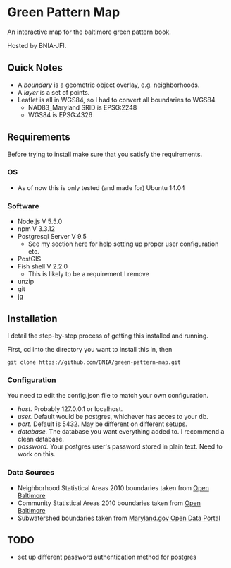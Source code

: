 # Green Pattern Map

An interactive map for the baltimore green pattern book.

Hosted by BNIA-JFI.

## Quick Notes

- A *boundary* is a geometric object overlay, e.g. neighborhoods.
- A *layer* is a set of points.
- Leaflet is all in WGS84, so I had to convert all boundaries
 to WGS84
  - NAD83_Maryland SRID is EPSG:2248
  - WGS84 is EPSG:4326

## Requirements

Before trying to install make sure that you satisfy the requirements.

### OS

- As of now this is only tested (and made for) Ubuntu 14.04

### Software

- Node.js V 5.5.0
- npm V 3.3.12
- Postgresql Server V 9.5
  - See my section
 [here](https://github.com/apathinwalking/linode-config#postgresql)
 for help setting up proper user configuration etc.
- PostGIS
- Fish shell V 2.2.0
  - This is likely to be a requirement I remove
- unzip
- git
- [jq](https://github.com/stedolan/jq)

## Installation

I detail the step-by-step process of getting this installed and running.

First, cd into the directory you want to install this in, then

```
git clone https://github.com/BNIA/green-pattern-map.git
```

### Configuration

You need to edit the config.json file to match your own configuration.

- *host.* Probably 127.0.0.1 or localhost.
- *user.* Default would be postgres, whichever has acces to your db.
- *port.* Default is 5432. May be different on different setups.
- *database.* The database you want everything added to.
 I recommend a clean database.
- *password.* Your postgres user's password stored in plain text.
 Need to work on this.

### Data Sources

- Neighborhood Statistical Areas 2010 boundaries taken from [Open Baltimore](https://data.baltimorecity.gov/Neighborhoods/Neighborhoods/5cni-ybar)
- Community Statistical Areas 2010 boundaries taken from [Open Baltimore](https://data.baltimorecity.gov/Neighborhoods/Community-Statistical-Areas-Shape/uga5-5yms)
- Subwatershed boundaries taken from [Maryland.gov Open Data Portal](https://data.maryland.gov/Energy-and-Environment/Maryland-s-8-Digit-Sub-Watersheds/e9j9-vuxg)

## TODO

- set up different password authentication method for postgres
